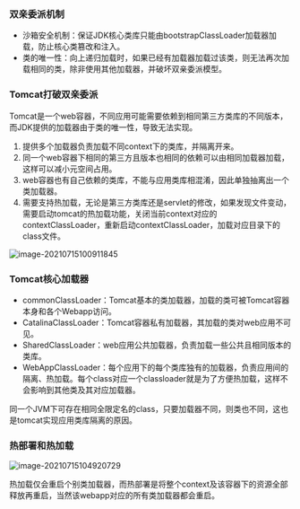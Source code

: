 ### 双亲委派机制

- 沙箱安全机制：保证JDK核心类库只能由bootstrapClassLoader加载器加载，防止核心类篡改和注入。
- 类的唯一性：向上递归加载时，如果已经有加载器加载过该类，则无法再次加载相同的类，除非使用其他加载器，并破坏双亲委派模型。

### Tomcat打破双亲委派

Tomcat是一个web容器，不同应用可能需要依赖到相同第三方类库的不同版本，而JDK提供的加载器由于类的唯一性，导致无法实现。

1. 提供多个加载器负责加载不同context下的类库，并隔离开来。
2. 同一个web容器下相同的第三方且版本也相同的依赖可以由相同加载器加载，这样可以减小元空间占用。
3. web容器也有自己依赖的类库，不能与应用类库相混淆，因此单独抽离出一个类加载器。
4. 需要支持热加载，无论是第三方类库还是servlet的修改，如果发现文件变动，需要启动tomcat的热加载功能，关闭当前context对应的contextClassLoader，重新启动contextClassLoader，加载对应目录下的class文件。

![image-20210715100911845](https://imagebag.oss-cn-chengdu.aliyuncs.com/img/image-20210715100911845.png)

### Tomcat核心加载器

- commonClassLoader：Tomcat基本的类加载器，加载的类可被Tomcat容器本身和各个Webapp访问。
- CatalinaClassLoader：Tomcat容器私有加载器，其加载的类对web应用不可见。
- SharedClassLoader：web应用公共加载器，负责加载一些公共且相同版本的类库。
- WebAppClassLoader：每个应用下的每个类库独有的加载器，负责应用间的隔离、热加载。每个class对应一个classloader就是为了方便热加载，这样不会影响到其他类及其对应加载器。

同一个JVM下可存在相同全限定名的class，只要加载器不同，则类也不同，这也是tomcat实现应用类库隔离的原因。

### 热部署和热加载

![image-20210715104920729](https://imagebag.oss-cn-chengdu.aliyuncs.com/img/image-20210715104920729.png)

热加载仅会重启个别类加载器，而热部署是将整个context及该容器下的资源全部释放再重启，当然该webapp对应的所有类加载器都会重启。